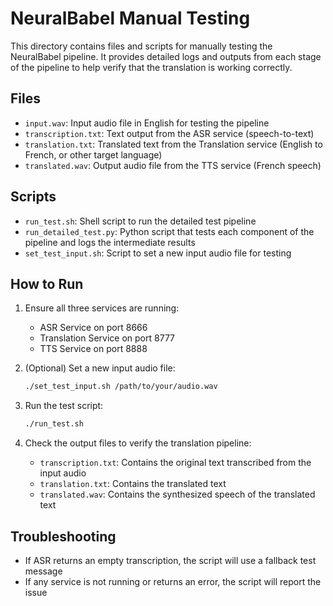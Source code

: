 # NeuralBabel Manual Testing

This directory contains files and scripts for manually testing the NeuralBabel pipeline. It provides detailed logs and outputs from each stage of the pipeline to help verify that the translation is working correctly.

## Files

- `input.wav`: Input audio file in English for testing the pipeline
- `transcription.txt`: Text output from the ASR service (speech-to-text)
- `translation.txt`: Translated text from the Translation service (English to French, or other target language)
- `translated.wav`: Output audio file from the TTS service (French speech)

## Scripts

- `run_test.sh`: Shell script to run the detailed test pipeline
- `run_detailed_test.py`: Python script that tests each component of the pipeline and logs the intermediate results
- `set_test_input.sh`: Script to set a new input audio file for testing

## How to Run

1. Ensure all three services are running:
   - ASR Service on port 8666
   - Translation Service on port 8777
   - TTS Service on port 8888

2. (Optional) Set a new input audio file:
   ```bash
   ./set_test_input.sh /path/to/your/audio.wav
   ```

3. Run the test script:
   ```bash
   ./run_test.sh
   ```

4. Check the output files to verify the translation pipeline:
   - `transcription.txt`: Contains the original text transcribed from the input audio
   - `translation.txt`: Contains the translated text
   - `translated.wav`: Contains the synthesized speech of the translated text

## Troubleshooting

- If ASR returns an empty transcription, the script will use a fallback test message
- If any service is not running or returns an error, the script will report the issue 